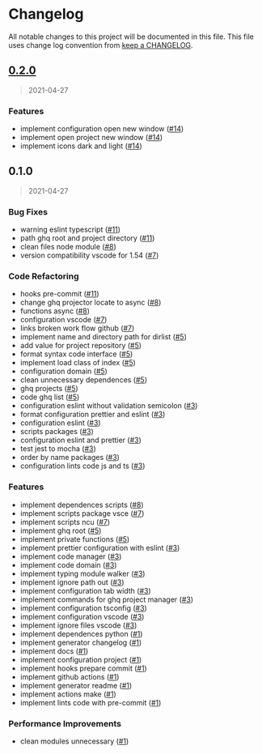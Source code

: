 # Changelog

All notable changes to this project will be documented in this file. This file uses change log convention from [keep a CHANGELOG](http://keepachangelog.com/en/0.3.0/).

<a name="0.2.0"></a>

## [0.2.0](https://github.com/hadenlabs/ghq-project-manager/compare/0.1.0...0.2.0)

> 2021-04-27

### Features

- implement configuration open new window ([#14](https://github.com/hadenlabs/ghq-project-manager/issues/14))
- implement open project new window ([#14](https://github.com/hadenlabs/ghq-project-manager/issues/14))
- implement icons dark and light ([#14](https://github.com/hadenlabs/ghq-project-manager/issues/14))

<a name="0.1.0"></a>

## 0.1.0

> 2021-04-27

### Bug Fixes

- warning eslint typescript ([#11](https://github.com/hadenlabs/ghq-project-manager/issues/11))
- path ghq root and project directory ([#11](https://github.com/hadenlabs/ghq-project-manager/issues/11))
- clean files node module ([#8](https://github.com/hadenlabs/ghq-project-manager/issues/8))
- version compatibility vscode for 1.54 ([#7](https://github.com/hadenlabs/ghq-project-manager/issues/7))

### Code Refactoring

- hooks pre-commit ([#11](https://github.com/hadenlabs/ghq-project-manager/issues/11))
- change ghq projector locate to async ([#8](https://github.com/hadenlabs/ghq-project-manager/issues/8))
- functions async ([#8](https://github.com/hadenlabs/ghq-project-manager/issues/8))
- configuration vscode ([#7](https://github.com/hadenlabs/ghq-project-manager/issues/7))
- links broken work flow github ([#7](https://github.com/hadenlabs/ghq-project-manager/issues/7))
- implement name and directory path for dirlist ([#5](https://github.com/hadenlabs/ghq-project-manager/issues/5))
- add value for project repository ([#5](https://github.com/hadenlabs/ghq-project-manager/issues/5))
- format syntax code interface ([#5](https://github.com/hadenlabs/ghq-project-manager/issues/5))
- implement load class of index ([#5](https://github.com/hadenlabs/ghq-project-manager/issues/5))
- configuration domain ([#5](https://github.com/hadenlabs/ghq-project-manager/issues/5))
- clean unnecessary dependences ([#5](https://github.com/hadenlabs/ghq-project-manager/issues/5))
- ghq projects ([#5](https://github.com/hadenlabs/ghq-project-manager/issues/5))
- code ghq list ([#5](https://github.com/hadenlabs/ghq-project-manager/issues/5))
- configuration eslint without validation semicolon ([#3](https://github.com/hadenlabs/ghq-project-manager/issues/3))
- format configuration prettier and eslint ([#3](https://github.com/hadenlabs/ghq-project-manager/issues/3))
- configuration eslint ([#3](https://github.com/hadenlabs/ghq-project-manager/issues/3))
- scripts packages ([#3](https://github.com/hadenlabs/ghq-project-manager/issues/3))
- configuration eslint and prettier ([#3](https://github.com/hadenlabs/ghq-project-manager/issues/3))
- test jest to mocha ([#3](https://github.com/hadenlabs/ghq-project-manager/issues/3))
- order by name packages ([#3](https://github.com/hadenlabs/ghq-project-manager/issues/3))
- configuration lints code js and ts ([#3](https://github.com/hadenlabs/ghq-project-manager/issues/3))

### Features

- implement dependences scripts ([#8](https://github.com/hadenlabs/ghq-project-manager/issues/8))
- implement scripts package vsce ([#7](https://github.com/hadenlabs/ghq-project-manager/issues/7))
- implement scripts ncu ([#7](https://github.com/hadenlabs/ghq-project-manager/issues/7))
- implement ghq root ([#5](https://github.com/hadenlabs/ghq-project-manager/issues/5))
- implement private functions ([#5](https://github.com/hadenlabs/ghq-project-manager/issues/5))
- implement prettier configuration with eslint ([#3](https://github.com/hadenlabs/ghq-project-manager/issues/3))
- implement code manager ([#3](https://github.com/hadenlabs/ghq-project-manager/issues/3))
- implement code domain ([#3](https://github.com/hadenlabs/ghq-project-manager/issues/3))
- implement typing module walker ([#3](https://github.com/hadenlabs/ghq-project-manager/issues/3))
- implement ignore path out ([#3](https://github.com/hadenlabs/ghq-project-manager/issues/3))
- implement configuration tab width ([#3](https://github.com/hadenlabs/ghq-project-manager/issues/3))
- implement commands for ghq project manager ([#3](https://github.com/hadenlabs/ghq-project-manager/issues/3))
- implement configuration tsconfig ([#3](https://github.com/hadenlabs/ghq-project-manager/issues/3))
- implement configuration vscode ([#3](https://github.com/hadenlabs/ghq-project-manager/issues/3))
- implement ignore files vscode ([#3](https://github.com/hadenlabs/ghq-project-manager/issues/3))
- implement dependences python ([#1](https://github.com/hadenlabs/ghq-project-manager/issues/1))
- implement generator changelog ([#1](https://github.com/hadenlabs/ghq-project-manager/issues/1))
- implement docs ([#1](https://github.com/hadenlabs/ghq-project-manager/issues/1))
- implement configuration project ([#1](https://github.com/hadenlabs/ghq-project-manager/issues/1))
- implement hooks prepare commit ([#1](https://github.com/hadenlabs/ghq-project-manager/issues/1))
- implement github actions ([#1](https://github.com/hadenlabs/ghq-project-manager/issues/1))
- implement generator readme ([#1](https://github.com/hadenlabs/ghq-project-manager/issues/1))
- implement actions make ([#1](https://github.com/hadenlabs/ghq-project-manager/issues/1))
- implement lints code with pre-commit ([#1](https://github.com/hadenlabs/ghq-project-manager/issues/1))

### Performance Improvements

- clean modules unnecessary ([#1](https://github.com/hadenlabs/ghq-project-manager/issues/1))

